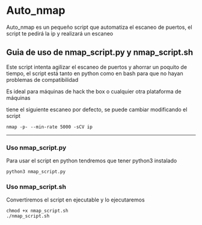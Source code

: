# Auto_nmap
Auto_nmap es un pequeño script que automatiza el escaneo de puertos, el script te pedirá la ip y realizará un escaneo

## Guia de uso de nmap_script.py y nmap_script.sh
Este script intenta agilizar el escaneo de puertos y ahorrar un poquito de tiempo, el script está tanto en python como en bash para que no hayan problemas de compatibilidad 

Es ideal para máquinas de hack the box o cualquier otra plataforma de máquinas

tiene el siguiente escaneo por defecto, se puede cambiar modificando el script
```
nmap -p- --min-rate 5000 -sCV ip
```
---
### Uso nmap_script.py
Para usar el script en python tendremos que tener python3 instalado
```
python3 nmap_script.py
```
### Uso nmap_script.sh
Convertiremos el script en ejecutable y lo ejecutaremos
```
chmod +x nmap_script.sh
./nmap_script.sh
```

